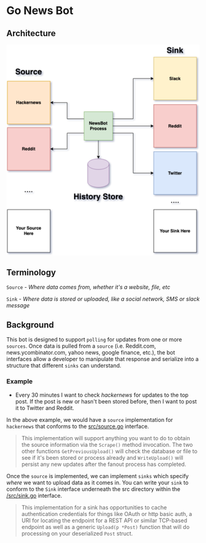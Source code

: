 # Go News Bot

## Architecture

![](arch.png)

## Terminology

`Source` - _Where data comes from, whether it's a website, file, etc_

`Sink` - _Where data is stored or uploaded, like a social network, SMS or slack message_

## Background

This bot is designed to support `polling` for updates from one or more `sources`. Once data is pulled from a `source` (i.e. Reddit.com, news.ycombinator.com, yahoo news, google finance, etc.), the bot interfaces allow a developer to manipulate that response and serialize into a structure that different `sinks` can understand. 

### Example

- Every 30 minutes I want to check _hackernews_ for updates to the top post. If the post is new or hasn't been stored before, then I want to post it to Twitter and Reddit.

In the above example, we would have a `source` implementation for `hackernews` that conforms to the [src/source.go](src/Source.go) interface. 

> This implementation will support anything you want to do to obtain the source information via the `Scrape()` method invocation. The two other functions `GetPreviousUpload()` will check the database or file to see if it's been stored or process already and `WriteUpload()` will persist any new updates after the fanout process has completed.

Once the `source` is implemented, we can implement `sinks` which specify _where_ we want to upload data as it comes in. You can write your `sink` to conform to the `Sink` interface underneath the src directory within the [/src/sink.go](/src/sink.go) interface.

> This implementation for a sink has opportunities to cache authentication credentials for things like OAuth or http basic auth, a URI for locating the endpoint for a REST API or similar TCP-based endpoint as well as a generic `Upload(p *Post)` function that will do processing on your deserialized `Post` struct.